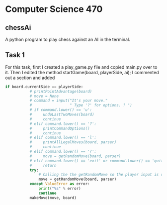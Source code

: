 Computer Science 470
======================
chessAi
----------------------

A python program to play chess against an AI in the terminal.

## Task 1
For this task, first I created a play_game.py file and copied main.py over to it. Then I edited the method startGame(board, playerSide, ai); I commented out a section and added 
 ```python
 if board.currentSide == playerSide:
            # printPointAdvantage(board)
            # move = None
            # command = input("It's your move."
            #                 " Type '?' for options. ? ")
            # if command.lower() == 'u':
            #     undoLastTwoMoves(board)
            #     continue
            # elif command.lower() == '?':
            #     printCommandOptions()
            #     continue
            # elif command.lower() == 'l':
            #     printAllLegalMoves(board, parser)
            #     continue
            # elif command.lower() == 'r':
            #     move = getRandomMove(board, parser)
            # elif command.lower() == 'exit' or command.lower() == 'quit':
            #     return
            try:
                # Calling the the getRandomMove so the player input is random.
                move = getRandomMove(board, parser)
            except ValueError as error:
                print("%s" % error)
                continue
            makeMove(move, board)
```

